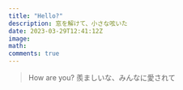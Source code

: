 ```yaml
---
title: "Hello?"
description: 窓を解けて、小さな呟いた
date: 2023-03-29T12:41:12Z
image: 
math: 
comments: true
---
```


> How are you? 羨ましいな、みんなに愛されて
